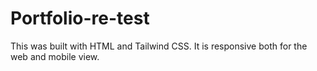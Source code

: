 # Portfolio-re-test
This was built with HTML and Tailwind CSS. It is responsive both for the web and mobile view.

